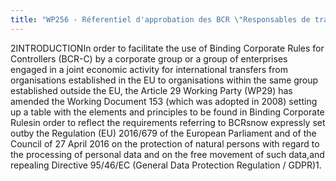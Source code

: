 ```yaml
---
title: "WP256 - Réferentiel d'approbation des BCR \"Responsables de traitements" (EN)"
---
```


2INTRODUCTIONIn  order  to  facilitate  the  use  of  Binding  Corporate  Rules for  Controllers (BCR-C)  by  a corporate   group   or   a   group   of   enterprises   engaged   in   a   joint   economic   activity   for international  transfers  from  organisations  established  in  the  EU  to  organisations  within  the same  group  established  outside  the  EU,  the  Article 29  Working  Party  (WP29)  has  amended the Working Document 153 (which was adopted in 2008) setting up a table with the elements and  principles  to  be  found  in  Binding  Corporate  Rulesin  order  to  reflect  the  requirements referring  to  BCRsnow  expressly  set  outby  the Regulation  (EU)  2016/679  of  the  European Parliament  and  of  the  Council  of  27  April  2016  on  the  protection  of  natural  persons  with regard  to  the  processing  of  personal  data  and  on  the  free  movement  of  such  data,and repealing Directive 95/46/EC (General Data Protection Regulation / GDPR)1.


